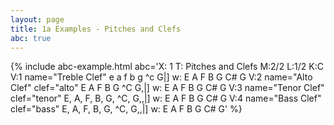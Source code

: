 ```yaml
---
layout: page
title: 1a Examples - Pitches and Clefs
abc: true
---
```


{% include abc-example.html abc='X: 1
T: Pitches and Clefs
M:2/2
L:1/2
K:C
V:1 name="Treble Clef"
e a f b g ^c G|]
w: E A F B G C# G
V:2 name="Alto Clef" clef="alto"
E A F B G ^C G,|]
w: E A F B G C# G
V:3 name="Tenor Clef" clef="tenor"
E, A, F, B, G, ^C, G,,|]
w: E A F B G C# G
V:4 name="Bass Clef" clef="bass"
E, A, F, B, G, ^C, G,,|]
w: E A F B G C# G' %}